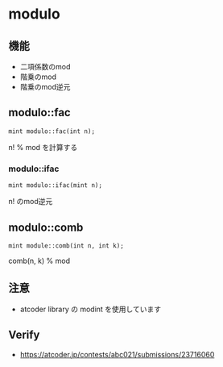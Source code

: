 # modulo

## 機能
- 二項係数のmod
- 階乗のmod
- 階乗のmod逆元

## modulo::fac
```
mint modulo::fac(int n);
```
n! % mod を計算する 

### modulo::ifac
```
mint modulo::ifac(mint n);
```
n! のmod逆元

## modulo::comb
```
mint module::comb(int n, int k);
```
comb(n, k) % mod

## 注意
- atcoder library の modint を使用しています

## Verify
- https://atcoder.jp/contests/abc021/submissions/23716060